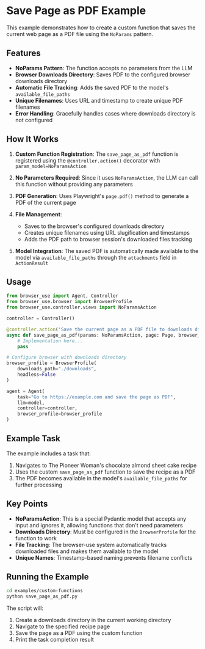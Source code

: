 # Save Page as PDF Example

This example demonstrates how to create a custom function that saves the current web page as a PDF file using the `NoParams` pattern.

## Features

- **NoParams Pattern**: The function accepts no parameters from the LLM
- **Browser Downloads Directory**: Saves PDF to the configured browser downloads directory
- **Automatic File Tracking**: Adds the saved PDF to the model's `available_file_paths`
- **Unique Filenames**: Uses URL and timestamp to create unique PDF filenames
- **Error Handling**: Gracefully handles cases where downloads directory is not configured

## How It Works

1. **Custom Function Registration**: The `save_page_as_pdf` function is registered using the `@controller.action()` decorator with `param_model=NoParamsAction`

2. **No Parameters Required**: Since it uses `NoParamsAction`, the LLM can call this function without providing any parameters

3. **PDF Generation**: Uses Playwright's `page.pdf()` method to generate a PDF of the current page

4. **File Management**: 
   - Saves to the browser's configured downloads directory
   - Creates unique filenames using URL slugification and timestamps
   - Adds the PDF path to browser session's downloaded files tracking

5. **Model Integration**: The saved PDF is automatically made available to the model via `available_file_paths` through the `attachments` field in `ActionResult`

## Usage

```python
from browser_use import Agent, Controller
from browser_use.browser import BrowserProfile
from browser_use.controller.views import NoParamsAction

controller = Controller()

@controller.action('Save the current page as a PDF file to downloads directory', param_model=NoParamsAction)
async def save_page_as_pdf(params: NoParamsAction, page: Page, browser_session: BrowserSession, available_file_paths: List[str]):
    # Implementation here...
    pass

# Configure browser with downloads directory
browser_profile = BrowserProfile(
    downloads_path="./downloads",
    headless=False
)

agent = Agent(
    task="Go to https://example.com and save the page as PDF",
    llm=model,
    controller=controller,
    browser_profile=browser_profile
)
```

## Example Task

The example includes a task that:
1. Navigates to The Pioneer Woman's chocolate almond sheet cake recipe
2. Uses the custom `save_page_as_pdf` function to save the recipe as a PDF
3. The PDF becomes available in the model's `available_file_paths` for further processing

## Key Points

- **NoParamsAction**: This is a special Pydantic model that accepts any input and ignores it, allowing functions that don't need parameters
- **Downloads Directory**: Must be configured in the `BrowserProfile` for the function to work
- **File Tracking**: The browser-use system automatically tracks downloaded files and makes them available to the model
- **Unique Names**: Timestamp-based naming prevents filename conflicts

## Running the Example

```bash
cd examples/custom-functions
python save_page_as_pdf.py
```

The script will:
1. Create a downloads directory in the current working directory
2. Navigate to the specified recipe page
3. Save the page as a PDF using the custom function
4. Print the task completion result